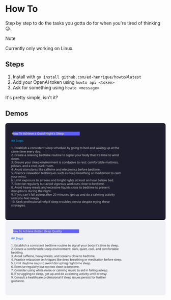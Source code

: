 # How To

Step by step to do the tasks you gotta do for when you're tired of thinking 😉.

> [!NOTE]
> Currently only working on Linux.

## Steps

1. Install with `go install github.com/ed-henrique/howto@latest`
2. Add your OpenAI token using `howto api <token>`
3. Ask for something using `howto <message>`

It's pretty simple, isn't it?

## Demos

<div align="center">
    <img alt="Demo Dark Theme" src="./assets/demo_dark.svg" width="600">
    <img alt="Demo Light Theme" src="./assets/demo_light.svg" width="600">
</div>
